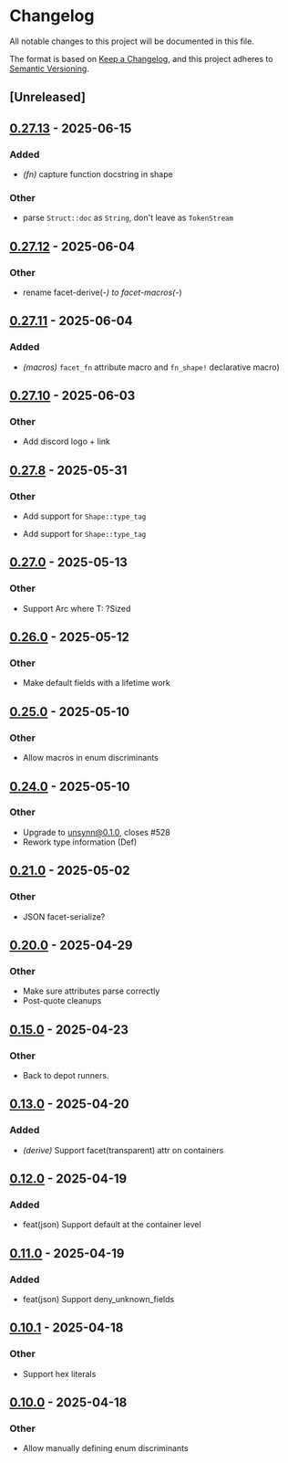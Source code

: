 # Changelog

All notable changes to this project will be documented in this file.

The format is based on [Keep a Changelog](https://keepachangelog.com/en/1.0.0/),
and this project adheres to [Semantic Versioning](https://semver.org/spec/v2.0.0.html).

## [Unreleased]

## [0.27.13](https://github.com/facet-rs/facet/compare/facet-macros-parse-v0.27.12...facet-macros-parse-v0.27.13) - 2025-06-15

### Added

- *(fn)* capture function docstring in shape

### Other

- parse `Struct::doc` as `String`, don't leave as `TokenStream`

## [0.27.12](https://github.com/facet-rs/facet/compare/facet-macros-parse-v0.27.11...facet-macros-parse-v0.27.12) - 2025-06-04

### Other

- rename facet-derive(-*) to facet-macros(-*)

## [0.27.11](https://github.com/facet-rs/facet/compare/facet-derive-parse-v0.27.10...facet-derive-parse-v0.27.11) - 2025-06-04

### Added

- *(macros)* `facet_fn` attribute macro and `fn_shape!` declarative macro)

## [0.27.10](https://github.com/facet-rs/facet/compare/facet-derive-parse-v0.27.9...facet-derive-parse-v0.27.10) - 2025-06-03

### Other

- Add discord logo + link

## [0.27.8](https://github.com/facet-rs/facet/compare/facet-derive-parse-v0.27.7...facet-derive-parse-v0.27.8) - 2025-05-31

### Other

- Add support for `Shape::type_tag`

- Add support for `Shape::type_tag`

## [0.27.0](https://github.com/facet-rs/facet/compare/facet-derive-parse-v0.26.1...facet-derive-parse-v0.27.0) - 2025-05-13

### Other

- Support Arc<T> where T: ?Sized

## [0.26.0](https://github.com/facet-rs/facet/compare/facet-derive-parse-v0.25.1...facet-derive-parse-v0.26.0) - 2025-05-12

### Other

- Make default fields with a lifetime work

## [0.25.0](https://github.com/facet-rs/facet/compare/facet-derive-parse-v0.24.0...facet-derive-parse-v0.25.0) - 2025-05-10

### Other

- Allow macros in enum discriminants

## [0.24.0](https://github.com/facet-rs/facet/compare/facet-derive-parse-v0.23.0...facet-derive-parse-v0.24.0) - 2025-05-10

### Other

- Upgrade to unsynn@0.1.0, closes #528
- Rework type information (Def)

## [0.21.0](https://github.com/facet-rs/facet/compare/facet-derive-parse-v0.20.0...facet-derive-parse-v0.21.0) - 2025-05-02

### Other

- JSON facet-serialize?

## [0.20.0](https://github.com/facet-rs/facet/compare/facet-derive-parse-v0.19.0...facet-derive-parse-v0.20.0) - 2025-04-29

### Other

- Make sure attributes parse correctly
- Post-quote cleanups

## [0.15.0](https://github.com/facet-rs/facet/compare/facet-derive-parse-v0.14.0...facet-derive-parse-v0.15.0) - 2025-04-23

### Other

- Back to depot runners.

## [0.13.0](https://github.com/facet-rs/facet/compare/facet-derive-parse-v0.12.0...facet-derive-parse-v0.13.0) - 2025-04-20

### Added

- *(derive)* Support facet(transparent) attr on containers

## [0.12.0](https://github.com/facet-rs/facet/compare/facet-derive-parse-v0.11.0...facet-derive-parse-v0.12.0) - 2025-04-19

### Added

- feat(json) Support default at the container level

## [0.11.0](https://github.com/facet-rs/facet/compare/facet-derive-parse-v0.10.1...facet-derive-parse-v0.11.0) - 2025-04-19

### Added

- feat(json) Support deny_unknown_fields

## [0.10.1](https://github.com/facet-rs/facet/compare/facet-derive-parse-v0.10.0...facet-derive-parse-v0.10.1) - 2025-04-18

### Other

- Support hex literals

## [0.10.0](https://github.com/facet-rs/facet/compare/facet-derive-parse-v0.9.1...facet-derive-parse-v0.10.0) - 2025-04-18

### Other

- Allow manually defining enum discriminants
